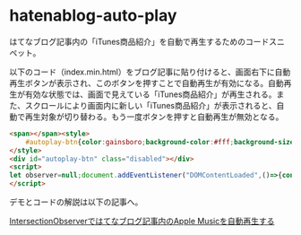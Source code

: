 # hatenablog-auto-play
はてなブログ記事内の「iTunes商品紹介」を自動で再生するためのコードスニペット。

以下のコード（index.min.html）をブログ記事に貼り付けると、画面右下に自動再生ボタンが表示され、このボタンを押すことで自動再生が有効になる。自動再生が有効な状態では、画面で見えている「iTunes商品紹介」が再生される。また、スクロールにより画面内に新しい「iTunes商品紹介」が表示されると、自動で再生対象が切り替わる。もう一度ボタンを押すと自動再生が無効となる。

```html
<span></span><style>
    #autoplay-btn{color:gainsboro;background-color:#fff;background-size:cover;position:fixed;bottom:5%;right:10%;width:60px;height:60px;border:5px solid currentColor;border-radius:100%;cursor:pointer;z-index:10000}#autoplay-btn.disabled{opacity:.3;cursor:not-allowed}#autoplay-btn:before,#autoplay-btn:after{content:"";position:absolute;top:10px;left:30%;border-top:20px solid transparent;border-left:35px solid currentColor;border-bottom:20px solid transparent}#autoplay-btn.autoplay{border-style:inset}#autoplay-btn.autoplay:before,#autoplay-btn.autoplay:after{opacity:.5;height:40px;border-width:0 6px 0 6px;border-color:transparent currentColor transparent currentColor}#autoplay-btn.autoplay:after{left:60%}
</style>
<div id="autoplay-btn" class="disabled"></div>
<script>
let observer=null;document.addEventListener("DOMContentLoaded",()=>{const autoplayBtn=document.getElementById("autoplay-btn");autoplayBtn.classList.remove("disabled"),autoplayBtn.addEventListener("click",e=>{autoplayBtn.classList.contains("autoplay")?autoplayOff(e.target):autoplayOn(e.target)})});const autoplayOn=btn=>{btn.classList.add("autoplay");const audios=btn.parentNode.getElementsByTagName("audio");for(const audio of audios)audio.load(),audio.loop=!0;observer=new IntersectionObserver(entries=>{let activeAudio=null;if(entries.forEach(entry=>{entry.target.paused&&!entry.isIntersecting||(activeAudio=entry.target)}),null!==activeAudio){for(const audio of audios)!audio.isSameNode(activeAudio)&&audio.pause();activeAudio.play();const img=activeAudio.closest(".itunes-embed").querySelector("img");btn.style.backgroundImage=img?`url(${img.getAttribute("src")})`:"none"}},{rootMargin:"-30% 0px"});for(const audio of audios)audio.load(),observer.observe(audio)},autoplayOff=btn=>{btn.classList.remove("autoplay"),btn.style.backgroundImage="none",observer&&observer.disconnect();const audios=btn.parentNode.getElementsByTagName("audio");for(const audio of audios)audio.pause()};
</script>
```

デモとコードの解説は以下の記事へ。

[IntersectionObserverではてなブログ記事内のApple Musicを自動再生する](https://mtzml.hatenablog.com/entry/2023/02/04/155550)